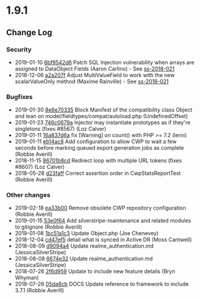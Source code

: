 # 1.9.1

<!--- Changes below this line will be automatically regenerated -->

## Change Log

### Security

 * 2019-01-10 [6bf9542d6](https://github.com/silverstripe/silverstripe-framework/commit/6bf9542d664ac7935691c8055505b7ad8ea26e9a) Patch SQL Injection vulnerability when arrays are assigned to DataObject Fields (Aaron Carlino) - See [ss-2018-021](https://www.silverstripe.org/download/security-releases/ss-2018-021)
 * 2018-12-06 [a2a207f](https://github.com/symbiote/silverstripe-multivaluefield/commit/a2a207fbeb4af6a5f2c6781b21b63ecbc1ea4ae4) Adjust MultiValueField to work with the new scalarValueOnly method (Maxime Rainville) - See [ss-2018-021](https://www.silverstripe.org/download/security-releases/ss-2018-021)

### Bugfixes

 * 2019-01-30 [8e6e70335](https://github.com/silverstripe/silverstripe-framework/commit/8e6e70335895063c6e6cfd99cfcfb50c6f9c2ad9) Block Manifest of the compatibility class Object and lean on model/fieldtypes/compat/autoload.php (UndefinedOffset)
 * 2019-01-23 [746c0679a](https://github.com/silverstripe/silverstripe-framework/commit/746c0679ad1d6ceac03d2adf167367f0ca2259cd) Injector may instantiate prototypes as if they're singletons (fixes #8567) (Loz Calver)
 * 2019-01-11 [16a837d6a](https://github.com/silverstripe/silverstripe-framework/commit/16a837d6a093115755cd821c63be1e3be088645b) fix [Warning] on count() with PHP &gt;= 7.2 (lerni)
 * 2019-01-11 [eb14ac8](https://github.com/silverstripe/cwp/commit/eb14ac8dd8c4d3e83b5af92ecb2811ca903d7935) Add configuration to allow CWP to wait a few seconds before marking queued export generation jobs as complete (Robbie Averill)
 * 2018-11-15 [86701b8cd](https://github.com/silverstripe/silverstripe-framework/commit/86701b8cd0cd5f8de813a7c9347e7c8055d878f4) Redirect loop with multiple URL tokens (fixes #8607) (Loz Calver)
 * 2018-05-28 [d23faff](https://github.com/silverstripe/cwp-core/commit/d23faffae90c754358ed75ee94d889659ff28630) Correct assertion order in CwpStatsReportTest (Robbie Averill)

### Other changes

 * 2019-02-18 [ea33b00](https://github.com/silverstripe/cwp-installer/commit/ea33b00286aa2ef211f120585c4b0fb53256cde3) Remove obsolete CWP repository configuration (Robbie Averill)
 * 2019-01-15 [53e0f64](https://github.com/silverstripe/cwp-installer/commit/53e0f6475ad3c8eea628edc8ba33872af70d5e93) Add silverstripe-maintenance and related modules to gitignore (Robbie Averill)
 * 2019-01-08 [1bc51a1c3](https://github.com/silverstripe/silverstripe-framework/commit/1bc51a1c3949260e488b88fc2dd1fcf38b14bf39) Update Object.php (Joe Chenevey)
 * 2018-12-04 [cd47ef5](https://github.com/silverstripe/cwp/commit/cd47ef5dcba2476da1a95eb946afc7a0b68af6f0) detail what is synced in Active DR (Moss Cantwell)
 * 2018-08-09 [d9094a4](https://github.com/silverstripe/cwp/commit/d9094a40e8c261187b40e0b12ac841db964ae5ed) Update realme_authentication.md (JessicaSilverStripe)
 * 2018-08-08 [6674e32](https://github.com/silverstripe/cwp/commit/6674e320b077337cce8e15b27db712f19f1233e3) Update realme_authentication.md (JessicaSilverStripe)
 * 2018-07-26 [2f6d959](https://github.com/silverstripe/cwp/commit/2f6d9592d46189b1cc7df43c7e26a7093185bbbe) Update to include new feature details (Bryn Whyman)
 * 2018-07-26 [05da8cb](https://github.com/silverstripe/cwp/commit/05da8cb8aa5dac4eee1f0a28d2634f8718e2c683) DOCS Update reference to framework to include 3.7.1 (Robbie Averill)
